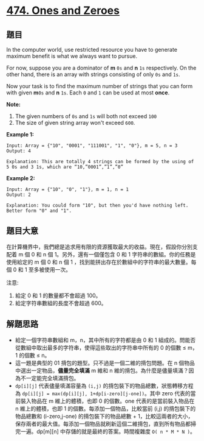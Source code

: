 # [474. Ones and Zeroes](https://leetcode.com/problems/ones-and-zeroes/)


## 題目

In the computer world, use restricted resource you have to generate maximum benefit is what we always want to pursue.

For now, suppose you are a dominator of **m** `0s` and **n** `1s` respectively. On the other hand, there is an array with strings consisting of only `0s` and `1s`.

Now your task is to find the maximum number of strings that you can form with given **m**`0s` and **n** `1s`. Each `0` and `1` can be used at most **once**.

**Note:**

1. The given numbers of `0s` and `1s` will both not exceed `100`
2. The size of given string array won't exceed `600`.

**Example 1:**

    Input: Array = {"10", "0001", "111001", "1", "0"}, m = 5, n = 3
    Output: 4
    
    Explanation: This are totally 4 strings can be formed by the using of 5 0s and 3 1s, which are “10,”0001”,”1”,”0”

**Example 2:**

    Input: Array = {"10", "0", "1"}, m = 1, n = 1
    Output: 2
    
    Explanation: You could form "10", but then you'd have nothing left. Better form "0" and "1".


## 題目大意

在計算機界中，我們總是追求用有限的資源獲取最大的收益。現在，假設你分別支配着 m 個 0 和 n 個 1。另外，還有一個僅包含 0 和 1 字符串的數組。你的任務是使用給定的 m 個 0 和 n 個 1 ，找到能拼出存在於數組中的字符串的最大數量。每個 0 和 1 至多被使用一次。

注意:

1. 給定 0 和 1 的數量都不會超過 100。
2. 給定字符串數組的長度不會超過 600。



## 解題思路

- 給定一個字符串數組和 m，n，其中所有的字符都是由 0 和 1 組成的。問能否從數組中取出最多的字符串，使得這些取出的字符串中所有的 0 的個數 ≤ m，1 的個數 ≤ n。
- 這一題是典型的 01 揹包的題型。只不過是一個二維的揹包問題。在 n 個物品中選出一定物品，**儘量完全填滿** m 維和 n 維的揹包。為什麼是儘量填滿？因為不一定能完全填滿揹包。
- `dp[i][j]` 代表儘量填滿容量為 `(i,j)` 的揹包裝下的物品總數，狀態轉移方程為 `dp[i][j] = max(dp[i][j], 1+dp[i-zero][j-one])`。其中 zero 代表的當前裝入物品在 m 維上的體積，也即 0 的個數。one 代表的是當前裝入物品在 n 維上的體積，也即 1 的個數。每添加一個物品，比較當前 (i,j) 的揹包裝下的物品總數和 (i-zero,j-one) 的揹包裝下的物品總數 + 1，比較這兩者的大小，保存兩者的最大值。每添加一個物品就刷新這個二維揹包，直到所有物品都掃完一遍。dp[m][n] 中存儲的就是最終的答案。時間複雜度 `O( n * M * N )`。
